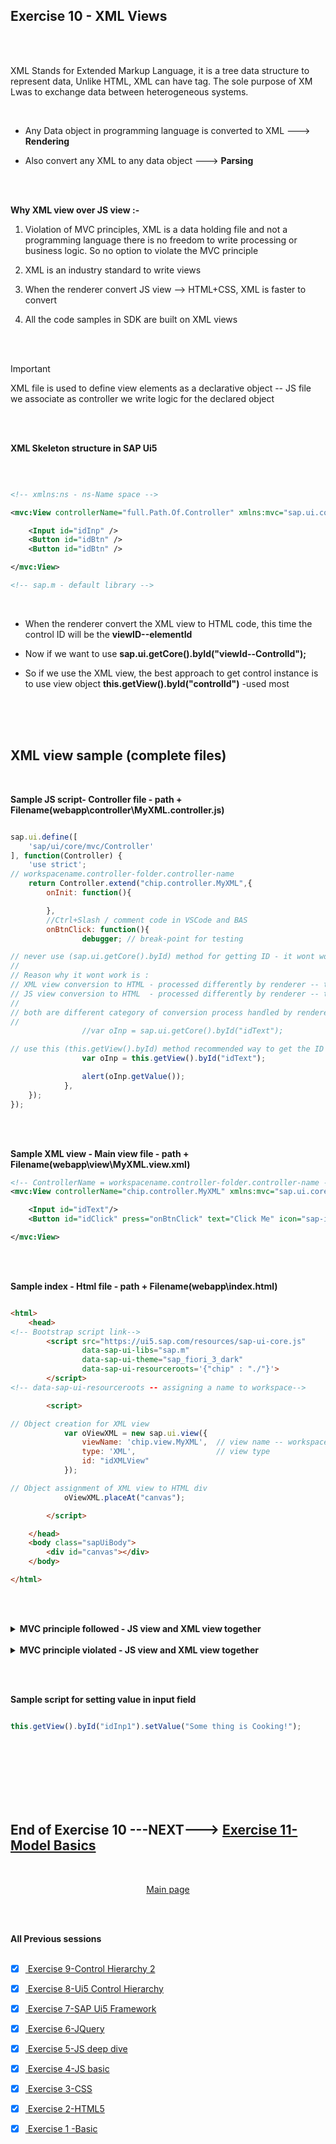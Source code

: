 ## Exercise 10 - XML Views

</br></br>

XML Stands for Extended Markup Language, it is a tree data structure to represent data, Unlike HTML, XML can have tag. The sole purpose of XM Lwas to exchange data between heterogeneous systems.

</br>

- Any Data object in programming language is converted to XML ---> **Rendering** 

- Also convert any XML to any data object ---> **Parsing**


</br></br>

**Why XML view over JS view :-**
</br>


1. Violation of MVC principles, XML is a data holding file and not a programming language there is no freedom to write processing or business logic. So no option to violate the MVC principle

2. XML is an industry standard to write views 

3. When the renderer convert JS view --> HTML+CSS, XML is faster to convert

4. All the code samples in SDK are built on XML views


</br></br>

> [!IMPORTANT]
> XML file is used to define view elements as a declarative object
> -- JS file we associate as controller we write logic for the declared object

</br></br>


**XML Skeleton structure in SAP Ui5**

</br>

```xml

<!-- xmlns:ns - ns-Name space -->

<mvc:View controllerName="full.Path.Of.Controller" xmlns:mvc="sap.ui.core.mvc" xmlns="sap.m" xmlns:ns="libname">

    <Input id="idInp" />
    <Button id="idBtn" />
    <Button id="idBtn" />

</mvc:View>

<!-- sap.m - default library -->

```

</br>

- When the renderer convert the XML view to HTML code, this time the control ID will be the **viewID--elementId**

- Now if we want to use **sap.ui.getCore().byId("viewId--ControlId");**

- So if we use the XML view, the best approach to get control instance is to use view object
**this.getView().byId("controlId")** -used most

</br></br>
</br>

## XML view sample (complete files)

</br>

**Sample JS script- Controller file - path + Filename(webapp\controller\MyXML.controller.js)**

```js

sap.ui.define([
    'sap/ui/core/mvc/Controller'
], function(Controller) {
    'use strict';
// workspacename.controller-folder.controller-name    
    return Controller.extend("chip.controller.MyXML",{
        onInit: function(){

        },
        //Ctrl+Slash / comment code in VSCode and BAS
        onBtnClick: function(){
                debugger; // break-point for testing 

// never use (sap.ui.getCore().byId) method for getting ID - it wont work in XML view only works in JSview 
//
// Reason why it wont work is : 
// XML view conversion to HTML - processed differently by renderer -- this generates a new id for element
// JS view conversion to HTML  - processed differently by renderer -- this doesnt generate new id for element
//
// both are different category of conversion process handled by renderer so it doesnt work
//
                //var oInp = sap.ui.getCore().byId("idText");  

// use this (this.getView().byId) method recommended way to get the ID in XMML views
                var oInp = this.getView().byId("idText");      

                alert(oInp.getValue());
            },
    });
});


```

</br></br>

**Sample XML view - Main view file - path + Filename(webapp\view\MyXML.view.xml)** 

```xml
<!-- ControllerName = workspacename.controller-folder.controller-name -->
<mvc:View controllerName="chip.controller.MyXML" xmlns:mvc="sap.ui.core.mvc" xmlns="sap.m">

    <Input id="idText"/>
    <Button id="idClick" press="onBtnClick" text="Click Me" icon="sap-icon://home"/>

</mvc:View>

```

</br></br>

**Sample index - Html file - path + Filename(webapp\index.html)** 

```html

<html>
    <head>
<!-- Bootstrap script link-->
        <script src="https://ui5.sap.com/resources/sap-ui-core.js"
                data-sap-ui-libs="sap.m"
                data-sap-ui-theme="sap_fiori_3_dark"
                data-sap-ui-resourceroots='{"chip" : "./"}'>                     
        </script>
<!-- data-sap-ui-resourceroots -- assigning a name to workspace-->

        <script>

// Object creation for XML view
            var oViewXML = new sap.ui.view({
                viewName: 'chip.view.MyXML',  // view name -- workspacename.view-folder.view-name
                type: 'XML',                  // view type
                id: "idXMLView"             
            });

// Object assignment of XML view to HTML div
            oViewXML.placeAt("canvas");

        </script>

    </head>
    <body class="sapUiBody">
        <div id="canvas"></div>
    </body> 

</html>

```


</br></br>


<details>
<summary> <b> MVC principle followed - JS view and XML view together  </b> </summary>
</br>
</br>

JS view + XML view appear together in **index.html** example of both 


**JS view controller file -JS - path + Filename(webapp\controller\Main.controller.js)**

```js

//AMD Like Syntax, Module Definition, Scaffolding template
sap.ui.define(
    ['sap/ui/core/mvc/Controller'], 
    function(Controller){
        return Controller.extend("chip.controller.Main",{
            //this.getView()
            //Hook methods
            // oSuperman : sap.ui.getCore(),
            onInit: function() {
               //If you give more what you get, soon you will get
               //more than you gave 
               console.log("Contructor was called ", sap.ui.getCore());
               console.log(this.getView());
            },
            onExit: function(){
                console.log("onExit was called", sap.ui.getCore());
            },
            onBeforeRendering: function(){
                console.log("Before rendering was called ", sap.ui.getCore());
            },
            onAfterRendering: function(){
                console.log("After Rendering was called ");
                $("#idInp").fadeOut(1000).fadeIn(5000);
            },
            spiderman: function(){
                    //Step 1: get the object of Button 1 
                    var oBtnNew = sap.ui.getCore().byId("idBtn");
                    //Step 2: Attach the event dynamically to function
                    oBtnNew.attachPress(function(){
                        //alert(document.getElementById("idInp").value);
                        //Step 1: get the application object(instance)
                        var oCore = sap.ui.getCore();
                        //Step 2: Obtain the UI5 control object - sap.ui.getCore().byId("idInp")
                        var oInp = oCore.byId("idInp");
                        //Step 3: We have a value, so we will have setter and getter for same
                        var sVal = oInp.getValue();
                        //Step 4: print on screen
                        alert(sVal);
                    });
                }
        });
});

```

</br></br>

**JS View file -JS - path + Filename(webapp\view\Main.view.js)**

```js

sap.ui.jsview("chip.view.Main", {

    getControllerName: function() {
        return "chip.controller.Main";
    },

    createContent: function(oController) {
            var oInp = new sap.m.Input("idInp");
            //oInp.placeAt("canvas");
            var oBtn = new sap.m.Button('idBtn',
                {
                text: 'Shoot!',
                icon: 'sap-icon://camera'
                }
            );
            
            //oBtn.placeAt("content");
            var oBtn2 = new sap.m.Button({
                text: "Attach",
                press: oController.spiderman
            });

            //oBtn2.placeAt("next");
            return [oInp, oBtn, oBtn2];
    }

});

```

</br></br>

**XML view file -XML - path + Filename(webapp\view\MyXML.view.xml)**

```xml

<mvc:View controllerName="chip.controller.MyXML" xmlns:mvc="sap.ui.core.mvc" xmlns="sap.m">

    <Input id="idText"/>
    <Button id="idClick" press="onBtnClick" text="Click Me" icon="sap-icon://home"/>

</mvc:View>

```

</br></br>

**XML view Controller file -JS - path + Filename(webapp\controller\MyXML.controller.js)**

```js

sap.ui.define([
    'sap/ui/core/mvc/Controller'
], function(Controller) {
    'use strict';
    return Controller.extend("chip.controller.MyXML",{
        onInit: function(){

        },
        //Ctrl+Slash /
        onBtnClick: function(){
                debugger;
                //var oInp = sap.ui.getCore().byId("idText");  //this.getView().byId("idText")
                var oInp = this.getView().byId("idText");
                alert(oInp.getValue());
            },
    });
});


```

</br></br>

**Index.html file - path + Filename(webapp\index.html)**

```html

<html>
    <head>

        <script src="https://sapui5.hana.ondemand.com/resources/sap-ui-core.js"
                data-sap-ui-libs="sap.m"
                data-sap-ui-theme="sap_fiori_3_dark"
                data-sap-ui-resourceroots='{
                    "chip" : "./"
                }'
        >     
        </script>

        <script>
            //var oControlName = new libraryName.ClassName(sId, sProperties);
            
            var oView = new sap.ui.view({
                viewName: 'chip.view.Main',
                type: 'JS'
            });
            
            oView.placeAt('content');

            var oViewXML = new sap.ui.view({
                viewName: 'chip.view.MyXML',
                type: 'XML',
                id: "idXMLView"
            });
            oViewXML.placeAt("canvas");


        </script>

    </head>
    <body class="sapUiBody">
        <div id="canvas"></div>
        <div id="content"></div>
        <div id="next"></div>
    </body> 

</html>

```
</br>
</br>
</details>

</br>

<details>
<summary> <b> MVC principle violated - JS view and XML view together  </b> </summary>
</br>
</br>


**JS view + XML view controller file -JS - path + Filename(webapp\controller\Main.controller.js)**

```js

//AMD Like Syntax, Module Definition, Scaffolding template
sap.ui.define(
    ['sap/ui/core/mvc/Controller'], 
    function(Controller){
        return Controller.extend("chip.controller.Main",{
            //this.getView()
            //Hook methods
            // oSuperman : sap.ui.getCore(),
            onInit: function() {
               //If you give more what you get, soon you will get
               //more than you gave 
               console.log("Contructor was called ", sap.ui.getCore());
               console.log(this.getView());
            },
            onExit: function(){
                console.log("onExit was called", sap.ui.getCore());
            },
            onBeforeRendering: function(){
                console.log("Before rendering was called ", sap.ui.getCore());
            },
            onAfterRendering: function(){
                console.log("After Rendering was called ");
                $("#idInp").fadeOut(1000).fadeIn(5000);
            },

            // XML view controlelr logic 
            onBtnClick: function(){
                debugger;
                //var oInp = sap.ui.getCore().byId("idText");  //this.getView().byId("idText")
                var oInp = this.getView().byId("idText");
                alert(oInp.getValue());
            },

            spiderman: function(){
                    //Step 1: get the object of Button 1 
                    var oBtnNew = sap.ui.getCore().byId("idBtn");
                    //Step 2: Attach the event dynamically to function
                    oBtnNew.attachPress(function(){
                        //alert(document.getElementById("idInp").value);
                        //Step 1: get the application object(instance)
                        var oCore = sap.ui.getCore();
                        //Step 2: Obtain the UI5 control object - sap.ui.getCore().byId("idInp")
                        var oInp = oCore.byId("idInp");
                        //Step 3: We have a value, so we will have setter and getter for same
                        var sVal = oInp.getValue();
                        //Step 4: print on screen
                        alert(sVal);
                    });
                }
        });
});

```

</br></br>

**XML view file -XML - path + Filename(webapp\view\MyXML.view.xml)**

```xml

<!--Check the controller name-->
<mvc:View controllerName="chip.controller.Main" xmlns:mvc="sap.ui.core.mvc" xmlns="sap.m">

    <Input id="idText"/>
    <Button id="idClick" press="onBtnClick" text="Click Me" icon="sap-icon://home"/>

</mvc:View>

```

</br></br>

**JS View file -JS - path + Filename(webapp\view\Main.view.js)**

```js

sap.ui.jsview("chip.view.Main", {

    getControllerName: function() {
        return "chip.controller.Main";
    },

    createContent: function(oController) {
            var oInp = new sap.m.Input("idInp");
            //oInp.placeAt("canvas");
            var oBtn = new sap.m.Button('idBtn',
                {
                text: 'Shoot!',
                icon: 'sap-icon://camera'
                }
            );
            
            //oBtn.placeAt("content");
            var oBtn2 = new sap.m.Button({
                text: "Attach",
                press: oController.spiderman
            });

            //oBtn2.placeAt("next");
            return [oInp, oBtn, oBtn2];
    }

});

```

</br></br>

**Index.html file - path + Filename(webapp\index.html)**

```html

<html>
    <head>

        <script src="https://sapui5.hana.ondemand.com/resources/sap-ui-core.js"
                data-sap-ui-libs="sap.m"
                data-sap-ui-theme="sap_fiori_3_dark"
                data-sap-ui-resourceroots='{
                    "chip" : "./"
                }'
        >     
        </script>

        <script>
            //var oControlName = new libraryName.ClassName(sId, sProperties);
            
            var oView = new sap.ui.view({
                viewName: 'chip.view.Main',
                type: 'JS'
            });
            
            oView.placeAt('content');

            var oViewXML = new sap.ui.view({
                viewName: 'chip.view.MyXML',
                type: 'XML',
                id: "idXMLView"
            });
            oViewXML.placeAt("canvas");


        </script>

    </head>
    <body class="sapUiBody">
        <div id="canvas"></div>
        <div id="content"></div>
        <div id="next"></div>
    </body> 

</html>

```

</br>
</br>
</details>

</br></br>

**Sample script for setting value in input field**

```js

this.getView().byId("idInp1").setValue("Some thing is Cooking!"); 

```






</br></br>
</br></br>
</br></br>

## End of Exercise 10 ---NEXT---> <a href="https://github.com/Octavius-Dante/Arthelais/tree/main/ex_11"> Exercise 11- Model Basics</a>
</br>
<p align="center"> <a href="https://github.com/Octavius-Dante/Arthelais/tree/main"> Main page </a> </p>


</br></br>

**All Previous sessions**
</br></br>

<!-- - [x] <a href="https://github.com/Octavius-Dante/Arthelais/tree/main/ex_37"> Exercise 37-Deploy app to launchpad</a>
- [x] <a href="https://github.com/Octavius-Dante/Arthelais/tree/main/ex_36"> Exercise 36-WebIde and Git integration</a>
- [x] <a href="https://github.com/Octavius-Dante/Arthelais/tree/main/ex_35"> Exercise 35-POST, GET and DELETE from Fiori</a>
- [x] <a href="https://github.com/Octavius-Dante/Arthelais/tree/main/ex_34"> Exercise 34-GET and Connect</a>
- [x] <a href="https://github.com/Octavius-Dante/Arthelais/tree/main/ex_33"> Exercise 33-Fiori Project Connect Odata</a>
- [x] <a href="https://github.com/Octavius-Dante/Arthelais/tree/main/ex_32"> Exercise 32-Connectivity</a>
- [x] <a href="https://github.com/Octavius-Dante/Arthelais/tree/main/ex_31"> Exercise 31-Function Import and Images</a>
- [x] <a href="https://github.com/Octavius-Dante/Arthelais/tree/main/ex_30"> Exercise 30-implementing CRUD</a>
- [x] <a href="https://github.com/Octavius-Dante/Arthelais/tree/main/ex_29"> Exercise 29-Implementing GET</a>
- [x] <a href="https://github.com/Octavius-Dante/Arthelais/tree/main/ex_28"> Exercise 28-Create A Gateway Project</a>
- [x] <a href="https://github.com/Octavius-Dante/Arthelais/tree/main/ex_27"> Exercise 27-Odata GET</a>
- [x] <a href="https://github.com/Octavius-Dante/Arthelais/tree/main/ex_26"> Exercise 26-Fiori Deployments</a>
- [x] <a href="https://github.com/Octavius-Dante/Arthelais/tree/main/ex_25"> Exercise 25-Fragments Deep dive</a>
- [x] <a href="https://github.com/Octavius-Dante/Arthelais/tree/main/ex_24"> Exercise 24-Fragments</a>
- [x] <a href="https://github.com/Octavius-Dante/Arthelais/tree/main/ex_23"> Exercise 23-Icon Tab bar</a>
- [x] <a href="https://github.com/Octavius-Dante/Arthelais/tree/main/ex_22"> Exercise 22-Route matched Handlers</a>
- [x] <a href="https://github.com/Octavius-Dante/Arthelais/tree/main/ex_21"> Exercise 21-Router Basics</a>
- [x] <a href="https://github.com/Octavius-Dante/Arthelais/tree/main/ex_20"> Exercise 20-Filters on List mode</a>
- [x] <a href="https://github.com/Octavius-Dante/Arthelais/tree/main/ex_19"> Exercise 19-Manifest JSON</a>
- [x] <a href="https://github.com/Octavius-Dante/Arthelais/tree/main/ex_18"> Exercise 18-List Control</a>
- [x] <a href="https://github.com/Octavius-Dante/Arthelais/tree/main/ex_17"> Exercise 17-Fiori Lite app</a>
- [x] <a href="https://github.com/Octavius-Dante/Arthelais/tree/main/ex_16"> Exercise 16-Formatters </a>
- [x] <a href="https://github.com/Octavius-Dante/Arthelais/tree/main/ex_15"> Exercise 15-Element Binding</a>
- [x] <a href="https://github.com/Octavius-Dante/Arthelais/tree/main/ex_14"> Exercise 14-Table control</a>
- [x] <a href="https://github.com/Octavius-Dante/Arthelais/tree/main/ex_13"> Exercise 13-Expression Binding XML Model</a>
- [x] <a href="https://github.com/Octavius-Dante/Arthelais/tree/main/ex_12"> Exercise 12-Json Model Property Binding</a>
- [x] <a href="https://github.com/Octavius-Dante/Arthelais/tree/main/ex_11"> Exercise 11-Model Basics </a>
- [x] <a href="https://github.com/Octavius-Dante/Arthelais/tree/main/ex_10"> Exercise 10-XML Views </a> -->
- [x] <a href="https://github.com/Octavius-Dante/Arthelais/tree/main/ex_9"> Exercise 9-Control Hierarchy 2</a>
- [x] <a href="https://github.com/Octavius-Dante/Arthelais/tree/main/ex_8"> Exercise 8-Ui5 Control Hierarchy </a>
- [x] <a href="https://github.com/Octavius-Dante/Arthelais/tree/main/ex_7"> Exercise 7-SAP Ui5 Framework </a>
- [x] <a href="https://github.com/Octavius-Dante/Arthelais/tree/main/ex_6"> Exercise 6-JQuery </a>
- [x] <a href="https://github.com/Octavius-Dante/Arthelais/tree/main/ex_5"> Exercise 5-JS deep dive </a>
- [x] <a href="https://github.com/Octavius-Dante/Arthelais/tree/main/ex_4"> Exercise 4-JS basic </a>
- [x] <a href="https://github.com/Octavius-Dante/Arthelais/tree/main/ex_3"> Exercise 3-CSS </a>
- [x] <a href="https://github.com/Octavius-Dante/Arthelais/tree/main/ex_2"> Exercise 2-HTML5</a>
- [x] <a href="https://github.com/Octavius-Dante/Arthelais/tree/main/ex_1"> Exercise 1 -Basic </a>


<!--

<details>
<summary> <b> ALL CODE CHANGES - TODAY SESSION </b> </summary>
</br>
</br>

</br>
</br>
<img src="./files/ui5e10_1.png" >
</br>
</br>
</details>

-->